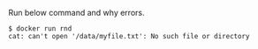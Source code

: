 Run below command and why errors.

```
$ docker run rnd
cat: can't open '/data/myfile.txt': No such file or directory
```


